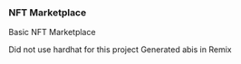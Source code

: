 ### NFT Marketplace
Basic NFT Marketplace

Did not use hardhat for this project
Generated abis in Remix